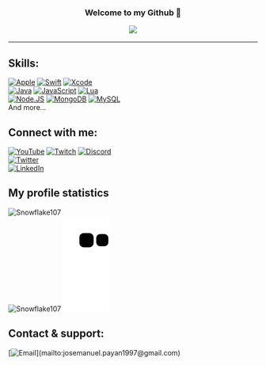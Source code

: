 <h3 align = 'center'>Welcome to my Github 🤖</h3>

<p align="center">
  <img src="https://readme-typing-svg.herokuapp.com/?center=true&vCenter=true&color=cr206c&width=500&lines=Welcome" />
</p>

******

## Skills:
[![Apple](https://img.shields.io/badge/iOS-999999?style=for-the-badge&logo=apple&logoColor=white&labelColor=101010)]()
[![Swift](https://img.shields.io/badge/Swift-FA7343?style=for-the-badge&logo=swift&logoColor=white&labelColor=101010)]()
[![Xcode](https://img.shields.io/badge/Xcode-1575F9?style=for-the-badge&logo=xcode&logoColor=white&labelColor=101010)]()
</br>
[![Java](https://img.shields.io/badge/Java-007396?style=for-the-badge&logo=java&logoColor=white&labelColor=101010)]()
[![JavaScript](https://img.shields.io/badge/JavaScript-F7DF1E?style=for-the-badge&logo=javascript&logoColor=white&labelColor=101010)]()
[![Lua](https://img.shields.io/badge/Lua-F7DF1E?style=for-the-badge&logo=lua&logoColor=white&labelColor=101010)]()
</br>
[![Node.JS](https://img.shields.io/badge/Node.JS-339933?style=for-the-badge&logo=node.js&logoColor=white&labelColor=101010)]()
[![MongoDB](https://img.shields.io/badge/MongoDB-47A248?style=for-the-badge&logo=mongodb&logoColor=white&labelColor=101010)]()
[![MySQL](https://img.shields.io/badge/MySQL-4479A1?style=for-the-badge&logo=mysql&logoColor=white&labelColor=101010)]()
</br>
And more...

## Connect with me:

[![YouTube](https://img.shields.io/badge/YouTube-LeviDarkGame-FF0000?style=for-the-badge&logo=youtube&logoColor=white&labelColor=101010)](https://www.youtube.com/channel/UCqpaSUjVpIlpaJePw2yHzdg/featured)
[![Twitch](https://img.shields.io/badge/Twitch-LeviDarkGame-9146FF?style=for-the-badge&logo=twitch&logoColor=white&labelColor=101010)](https://twitch.tv/levidarkgame)
[![Discord](https://img.shields.io/badge/Discord-Levix-7950?style=for-the-badge&logo=discord&logoColor=white&labelColor=101010)](https://discord.gg/v6RT2F6DG7)
</br>
[![Twitter](https://img.shields.io/badge/Twitter-@Unchicoplanta-1DA1F2?style=for-the-badge&logo=twitter&logoColor=white&labelColor=101010)](https://twitter.com/Unchicoplanta)
</br>
[![LinkedIn](https://img.shields.io/badge/LinkedIn-Jose_Manuel-0077B5?style=for-the-badge&logo=linkedin&logoColor=white&labelColor=101010)](https://www.linkedin.com/in/josemanuelpayangordillo/)
<br />

## My profile statistics
![Snowflake107](https://github-readme-stats.vercel.app/api?username=L3V1XX&show_icons=true&theme=tokyonight&hide=["issues"])<br/>![Snowflake107](https://github-readme-stats.vercel.app/api/top-langs?username=L3V1XX&show_icons=true&theme=tokyonight&layout=compact)
![Snake animation](https://github.com/rafaballerini/rafaballerini/blob/output/github-contribution-grid-snake.svg)

## Contact & support:
[![Email](https://img.shields.io/badge/josemanuel.payan1997@gmail.com-my_personal_email_(slow_response)-D14836?style=for-the-badge&logo=gmail&logoColor=white&labelColor=101010)](mailto:josemanuel.payan1997@gmail.com)

